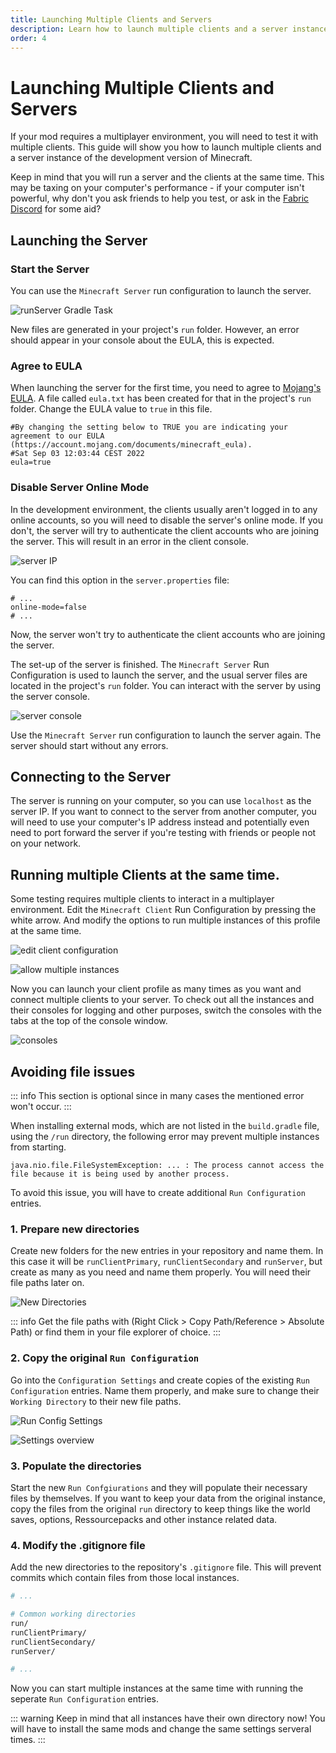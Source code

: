 ```yaml
---
title: Launching Multiple Clients and Servers
description: Learn how to launch multiple clients and a server instance of Minecraft.
order: 4
---
```


# Launching Multiple Clients and Servers

If your mod requires a multiplayer environment, you will need to test it with multiple clients. This guide will show you how to launch multiple clients and a server instance of the development version of Minecraft.

Keep in mind that you will run a server and the clients at the same time. This may be taxing on your computer's performance - if your computer isn't powerful, why don't you ask friends to help you test, or ask in the [Fabric Discord](https://fabricmc.net/discuss) for some aid?

## Launching the Server

### Start the Server

You can use the `Minecraft Server` run configuration to launch the server.

![runServer Gradle Task](./_assets/clients-and-servers_1.png)

New files are generated in your project's `run` folder. However, an error should appear in your console about the EULA, this is expected.

### Agree to EULA

When launching the server for the first time, you need to agree to [Mojang's EULA](https://account.mojang.com/documents/minecraft_eula). A file called `eula.txt` has been created for that in the project's `run` folder. Change the EULA value to `true` in this file.

```
#By changing the setting below to TRUE you are indicating your agreement to our EULA (https://account.mojang.com/documents/minecraft_eula).
#Sat Sep 03 12:03:44 CEST 2022
eula=true
```

### Disable Server Online Mode

In the development environment, the clients usually aren't logged in to any online accounts, so you will need to disable the server's online mode. If you don't, the server will try to authenticate the client accounts who are joining the server. This will result in an error in the client console.

![server IP](./_assets/clients-and-servers_2.png)

You can find this option in the `server.properties` file:

```properties
# ...
online-mode=false
# ...
```

Now, the server won't try to authenticate the client accounts who are joining the server. 

The set-up of the server is finished. The `Minecraft Server` Run Configuration is used to launch the server, and the usual server files are located in the project's `run` folder. You can interact with the server by using the server console.

![server console](./_assets/clients-and-servers_3.png)

Use the `Minecraft Server` run configuration to launch the server again. The server should start without any errors.

## Connecting to the Server

The server is running on your computer, so you can use `localhost` as the server IP. If you want to connect to the server from another computer, you will need to use your computer's IP address instead and potentially even need to port forward the server if you're testing with friends or people not on your network.

## Running multiple Clients at the same time.

Some testing requires multiple clients to interact in a multiplayer environment. Edit the `Minecraft Client` Run Configuration by pressing the white arrow. And modify the options to run multiple instances of this profile at the same time.

![edit client configuration](./_assets/clients-and-servers_4.png)

![allow multiple instances](./_assets/clients-and-servers_5.png)

Now you can launch your client profile as many times as you want and connect multiple clients to your server. To check out all the instances and their consoles for logging and other purposes, switch the consoles with the tabs at the top of the console window.

![consoles](./_assets/clients-and-servers_6.png)

## Avoiding file issues

::: info
This section is optional since in many cases the mentioned error won't occur.
:::

When installing external mods, which are not listed in the `build.gradle` file, using the `/run` directory, the following error may prevent multiple instances from starting.

```
java.nio.file.FileSystemException: ... : The process cannot access the file because it is being used by another process.
```

To avoid this issue, you will have to create additional `Run Configuration` entries.

### 1. Prepare new directories

Create new folders for the new entries in your repository and name them. In this case it will be `runClientPrimary`, `runClientSecondary` and `runServer`, 
but create as many as you need and name them properly. You will need their file paths later on.

![New Directories](./_assets/clients-and-servers_8.png)

::: info
Get the file paths with (Right Click > Copy Path/Reference > Absolute Path) or find them in your file explorer of choice.
:::

### 2. Copy the original `Run Configuration`

Go into the `Configuration Settings` and create copies of the existing `Run Configuration` entries.
Name them properly, and make sure to change their `Working Directory` to their new file paths.

![Run Config Settings](./_assets/clients-and-servers_9.png)

![Settings overview](./_assets/clients-and-servers_10.png)

### 3. Populate the directories

Start the new `Run Confgiurations` and they will populate their necessary files by themselves. If you want to keep your data from the original instance,
copy the files from the original `run` directory to keep things like the world saves, options, Ressourcepacks and other instance related data.

### 4. Modify the .gitignore file

Add the new directories to the repository's `.gitignore` file. This will prevent commits which contain files from those local instances.

```sh
# ...

# Common working directories
run/
runClientPrimary/
runClientSecondary/
runServer/

# ...
```

Now you can start multiple instances at the same time with running the seperate `Run Configuration` entries.

::: warning
Keep in mind that all instances have their own directory now! You will have to install the same mods and change the same settings serveral times.
:::

